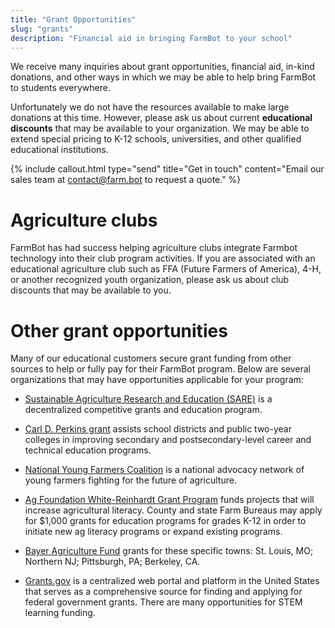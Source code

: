 ```yaml
---
title: "Grant Opportunities"
slug: "grants"
description: "Financial aid in bringing FarmBot to your school"
---
```


We receive many inquiries about grant opportunities, financial aid, in-kind donations, and other ways in which we may be able to help bring FarmBot to students everywhere.

Unfortunately we do not have the resources available to make large donations at this time. However, please ask us about current **educational discounts** that may be available to your organization. We may be able to extend special pricing to K-12 schools, universities, and other qualified educational institutions.

{%
include callout.html
type="send"
title="Get in touch"
content="Email our sales team at [contact@farm.bot](mailto:contact@farm.bot) to request a quote."
%}

# Agriculture clubs

FarmBot has had success helping agriculture clubs integrate Farmbot technology into their club program activities. If you are associated with an educational agriculture club such as FFA (Future Farmers of America), 4-H, or another recognized youth organization, please ask us about club discounts that may be available to you.

# Other grant opportunities

Many of our educational customers secure grant funding from other sources to help or fully pay for their FarmBot program. Below are several organizations that may have opportunities applicable for your program:

- [Sustainable Agriculture Research and Education (SARE)](https://www.sare.org/) is a decentralized competitive grants and education program.

- [Carl D. Perkins grant](http://www.doe.mass.edu/federalgrants/perkins/) assists school districts and public two-year colleges in improving secondary and postsecondary-level career and technical education programs.

- [National Young Farmers Coalition](https://www.youngfarmers.org/) is a national advocacy network of young farmers fighting for the future of agriculture.

- [Ag Foundation White-Reinhardt Grant Program](https://www.agfoundation.org/projects/wr-grants-home) funds projects that will increase agricultural literacy. County and state Farm Bureaus may apply for $1,000 grants for education programs for grades K-12 in order to initiate new ag literacy programs or expand existing programs.

- [Bayer Agriculture Fund](https://www.fund.bayer.us/grant-programs#grant-programs-1) grants for these specific towns: St. Louis, MO; Northern NJ; Pittsburgh, PA; Berkeley, CA.

- [Grants.gov](https://www.grants.gov/web/grants/search-grants.html) is a centralized web portal and platform in the United States that serves as a comprehensive source for finding and applying for federal government grants. There are many opportunities for STEM learning funding.

